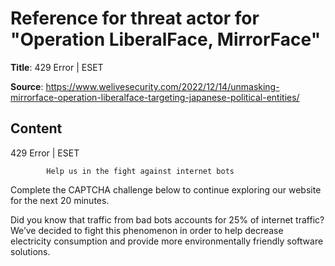 # Reference for threat actor for "Operation LiberalFace, MirrorFace"

**Title**: 429 Error | ESET

**Source**: https://www.welivesecurity.com/2022/12/14/unmasking-mirrorface-operation-liberalface-targeting-japanese-political-entities/

## Content










429 Error | ESET

















            Help us in the fight against internet bots
        
Complete the CAPTCHA challenge below to continue exploring our website for the next 20 minutes.













Did you know that traffic from bad bots accounts for 25% of internet traffic?
We’ve decided to fight this phenomenon in order to help decrease electricity consumption and provide more environmentally friendly software solutions.











